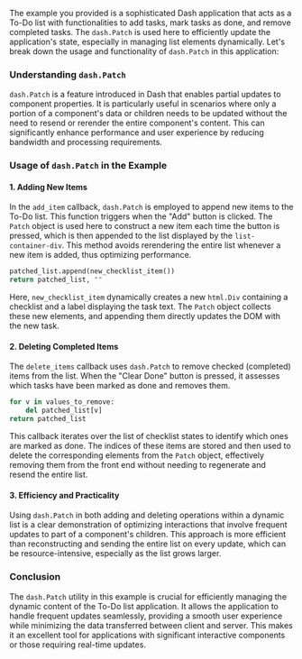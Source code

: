 The example you provided is a sophisticated Dash application that acts as a To-Do list with functionalities to add tasks, mark tasks as done, and remove completed tasks. The `dash.Patch` is used here to efficiently update the application's state, especially in managing list elements dynamically. Let's break down the usage and functionality of `dash.Patch` in this application:

### Understanding `dash.Patch`

`dash.Patch` is a feature introduced in Dash that enables partial updates to component properties. It is particularly useful in scenarios where only a portion of a component's data or children needs to be updated without the need to resend or rerender the entire component's content. This can significantly enhance performance and user experience by reducing bandwidth and processing requirements.

### Usage of `dash.Patch` in the Example

#### 1. **Adding New Items**

In the `add_item` callback, `dash.Patch` is employed to append new items to the To-Do list. This function triggers when the "Add" button is clicked. The `Patch` object is used here to construct a new item each time the button is pressed, which is then appended to the list displayed by the `list-container-div`. This method avoids rerendering the entire list whenever a new item is added, thus optimizing performance.

```python
patched_list.append(new_checklist_item())
return patched_list, ""
```

Here, `new_checklist_item` dynamically creates a new `html.Div` containing a checklist and a label displaying the task text. The `Patch` object collects these new elements, and appending them directly updates the DOM with the new task.

#### 2. **Deleting Completed Items**

The `delete_items` callback uses `dash.Patch` to remove checked (completed) items from the list. When the "Clear Done" button is pressed, it assesses which tasks have been marked as done and removes them.

```python
for v in values_to_remove:
    del patched_list[v]
return patched_list
```

This callback iterates over the list of checklist states to identify which ones are marked as done. The indices of these items are stored and then used to delete the corresponding elements from the `Patch` object, effectively removing them from the front end without needing to regenerate and resend the entire list.

#### 3. **Efficiency and Practicality**

Using `dash.Patch` in both adding and deleting operations within a dynamic list is a clear demonstration of optimizing interactions that involve frequent updates to part of a component's children. This approach is more efficient than reconstructing and sending the entire list on every update, which can be resource-intensive, especially as the list grows larger.

### Conclusion

The `dash.Patch` utility in this example is crucial for efficiently managing the dynamic content of the To-Do list application. It allows the application to handle frequent updates seamlessly, providing a smooth user experience while minimizing the data transferred between client and server. This makes it an excellent tool for applications with significant interactive components or those requiring real-time updates.
